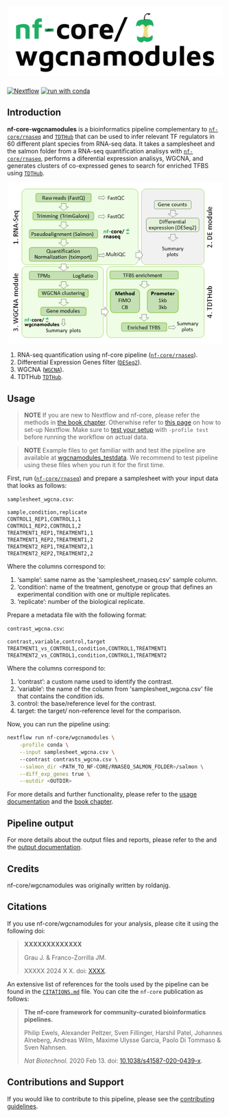 <h1>
  <picture>
    <source media="(prefers-color-scheme: dark)" srcset="docs/images/nf-core-wgcnamodules_logo_dark.png">
    <img alt="nf-core/wgcnamodules" src="docs/images/nf-core-wgcnamodules_logo_light.png">
  </picture>
</h1>

<!-- [![GitHub Actions CI Status](https://github.com/nf-core/wgcnamodules/actions/workflows/ci.yml/badge.svg)](https://github.com/nf-core/wgcnamodules/actions/workflows/ci.yml) -->
<!-- [![GitHub Actions Linting Status](https://github.com/nf-core/wgcnamodules/actions/workflows/linting.yml/badge.svg)](https://github.com/nf-core/wgcnamodules/actions/workflows/linting.yml)[![AWS CI](https://img.shields.io/badge/CI%20tests-full%20size-FF9900?labelColor=000000&logo=Amazon%20AWS)](https://nf-co.re/wgcnamodules/results)[![Cite with Zenodo](http://img.shields.io/badge/DOI-10.5281/zenodo.XXXXXXX-1073c8?labelColor=000000)](https://doi.org/10.5281/zenodo.XXXXXXX) -->
<!-- [![nf-test](https://img.shields.io/badge/unit_tests-nf--test-337ab7.svg)](https://www.nf-test.com) -->

[![Nextflow](https://img.shields.io/badge/nextflow%20DSL2-%E2%89%A523.04.0-23aa62.svg)](https://www.nextflow.io/)
[![run with conda](https://img.shields.io/badge/run%20with-conda-3EB049?labelColor=000000&logo=anaconda)](https://docs.conda.io/en/latest/)
<!-- [![run with docker](https://img.shields.io/badge/run%20with-docker-0db7ed?labelColor=000000&logo=docker)](https://www.docker.com/)
[![run with singularity](https://img.shields.io/badge/run%20with-singularity-1d355c.svg?labelColor=000000)](https://sylabs.io/docs/)
[![Launch on Seqera Platform](https://img.shields.io/badge/Launch%20%F0%9F%9A%80-Seqera%20Platform-%234256e7)](https://tower.nf/launch?pipeline=https://github.com/nf-core/wgcnamodules)

[![Get help on Slack](http://img.shields.io/badge/slack-nf--core%20%23wgcnamodules-4A154B?labelColor=000000&logo=slack)](https://nfcore.slack.com/channels/wgcnamodules)[![Follow on Twitter](http://img.shields.io/badge/twitter-%40nf__core-1DA1F2?labelColor=000000&logo=twitter)](https://twitter.com/nf_core)[![Follow on Mastodon](https://img.shields.io/badge/mastodon-nf__core-6364ff?labelColor=FFFFFF&logo=mastodon)](https://mstdn.science/@nf_core)[![Watch on YouTube](http://img.shields.io/badge/youtube-nf--core-FF0000?labelColor=000000&logo=youtube)](https://www.youtube.com/c/nf-core) -->

## Introduction

**nf-core-wgcnamodules** is a bioinformatics pipeline complementary to [`nf-core/rnaseq`](https://github.com/nf-core/rnaseq) and [`TDTHub`](http://acrab.cnb.csic.es/TDTHub/) that can be used to infer relevant TF regulators in 60 different plant species from RNA-seq data. It takes a samplesheet and the salmon folder from a RNA-seq quantification analisys with  [`nf-core/rnaseq`](https://github.com/nf-core/rnaseq), performs a diferential expression analisys, WGCNA, and generates clusters of co-expressed genes to search for enriched TFBS using [`TDTHub`](http://acrab.cnb.csic.es/TDTHub/).

<picture>
  <img src="docs/images/infograph.png">
</picture>

<!-- TODO nf-core:
   Complete this sentence with a 2-3 sentence summary of what types of data the pipeline ingests, a brief overview of the
   major pipeline sections and the types of output it produces. You're giving an overview to someone new
   to nf-core here, in 15-20 seconds. For an example, see https://github.com/nf-core/rnaseq/blob/master/README.md#introduction
-->

<!-- TODO nf-core: Include a figure that guides the user through the major workflow steps. Many nf-core
     workflows use the "tube map" design for that. See https://nf-co.re/docs/contributing/design_guidelines#examples for examples.   -->
<!-- TODO nf-core: Fill in short bullet-pointed list of the default steps in the pipeline -->

1. RNA-seq quantification using nf-core pipeline ([`nf-core/rnaseq`](https://github.com/nf-core/rnaseq)).
2. Differential Expression Genes filter ([`DESeq2`](https://bioconductor.org/packages/release/bioc/html/DESeq2.html)).
3. WGCNA ([`WGCNA`](https://cran.r-project.org/web/packages/WGCNA/index.html)).
4. TDTHub [`TDTHub`](http://acrab.cnb.csic.es/TDTHub/).
## Usage

> **NOTE**
> If you are new to Nextflow and nf-core, please refer the methods in [the book chapter](https://nf-co.re/docs/usage/installation). Otherwhise  refer to [this page](https://nf-co.re/docs/usage/installation) on how to set-up Nextflow. Make sure to [test your setup](https://nf-co.re/docs/usage/introduction#how-to-run-a-pipeline) with `-profile test` before running the workflow on actual data.

> **NOTE**
> Example files to get familiar with and test ithe pipeline are available at [wgcnamodules_testdata](https://github.com/roldanjg/wgcnamodules_testdata). We recommend to test pipeline using these files when you run it for the first time.

First, run ([`nf-core/rnaseq`](https://github.com/nf-core/rnaseq)) and prepare a samplesheet with your input data that looks as follows:

`samplesheet_wgcna.csv`:

```csv
sample,condition,replicate
CONTROL1_REP1,CONTROL1,1
CONTROL1_REP2,CONTROL1,2
TREATMENT1_REP1,TREATMENT1,1
TREATMENT1_REP2,TREATMENT1,2
TREATMENT2_REP1,TREATMENT2,1
TREATMENT2_REP2,TREATMENT2,2
```

Where the columns correspond to: 
1.	‘sample’: same name as the 'samplesheet_rnaseq.csv' sample column. 
2.	‘condition’: name of the treatment, genotype or group that defines an experimental condition with one or multiple replicates. 
3.	‘replicate’: number of the biological replicate.

Prepare a metadata file with the following format:

`contrast_wgcna.csv`:

```csv
contrast,variable,control,target
TREATMENT1_vs_CONTROL1,condition,CONTROL1,TREATMENT1
TREATMENT2_vs_CONTROL1,condition,CONTROL1,TREATMENT2 
```
Where the columns correspond to: 
1.	‘contrast’: a custom name used to identify the contrast.
2.	‘variable‘:  the name of the column from 'samplesheet_wgcna.csv' file that contains the condition ids. 
3.	control: the base/reference level for the contrast. 
4.	target: the target/ non-reference level for the comparison. 


<!-- TODO nf-core: Describe the minimum required steps to execute the pipeline, e.g. how to prepare samplesheets.
     Explain what rows and columns represent. For instance (please edit as appropriate):

First, prepare a samplesheet with your input data that looks as follows:

`samplesheet.csv`:

```csv
sample,fastq_1,fastq_2
CONTROL_REP1,AEG588A1_S1_L002_R1_001.fastq.gz,AEG588A1_S1_L002_R2_001.fastq.gz
```

Each row represents a fastq file (single-end) or a pair of fastq files (paired end).

-->

Now, you can run the pipeline using:
```bash
nextflow run nf-core/wgcnamodules \
    -profile conda \
    --input samplesheet_wgcna.csv \ 
    --contrast contrasts_wgcna.csv \
    --salmon_dir <PATH_TO_NF-CORE/RNASEQ_SALMON_FOLDER>/salmon \
    --diff_exp_genes true \
    --outdir <OUTDIR>
```

For more details and further functionality, please refer to the [usage documentation](docs/usage.md) and the [book chapter](docs/output.md).

## Pipeline output

For more details about the output files and reports, please refer to the
and the [output documentation](docs/output.md).

## Credits

nf-core/wgcnamodules was originally written by roldanjg. 

## Citations

<!-- TODO nf-core: Add citation for pipeline after first release. Uncomment lines below and update Zenodo doi and badge at the top of this file. -->
<!-- If you use nf-core/wgcnamodules for your analysis, please cite it using the following doi: [10.5281/zenodo.XXXXXX](https://doi.org/10.5281/zenodo.XXXXXX) -->

<!-- TODO nf-core: Add bibliography of tools and data used in your pipeline -->

If you use nf-core/wgcnamodules for your analysis, please cite it using the following doi:

> **XXXXXXXXXXXXX**
>
> Grau J. & Franco-Zorrilla JM.
>
>XXXXX 2024 X X. doi: [XXXX](XXXXXX).


An extensive list of references for the tools used by the pipeline can be found in the [`CITATIONS.md`](CITATIONS.md) file.
You can cite the `nf-core` publication as follows:

> **The nf-core framework for community-curated bioinformatics pipelines.**
>
> Philip Ewels, Alexander Peltzer, Sven Fillinger, Harshil Patel, Johannes Alneberg, Andreas Wilm, Maxime Ulysse Garcia, Paolo Di Tommaso & Sven Nahnsen.
>
> _Nat Biotechnol._ 2020 Feb 13. doi: [10.1038/s41587-020-0439-x](https://dx.doi.org/10.1038/s41587-020-0439-x).


## Contributions and Support

If you would like to contribute to this pipeline, please see the [contributing guidelines](.github/CONTRIBUTING.md).

<!-- For further information or help, don't hesitate to get in touch on the [Slack `#wgcnamodules` channel](https://nfcore.slack.com/channels/wgcnamodules) (you can join with [this invite](https://nf-co.re/join/slack)). -->